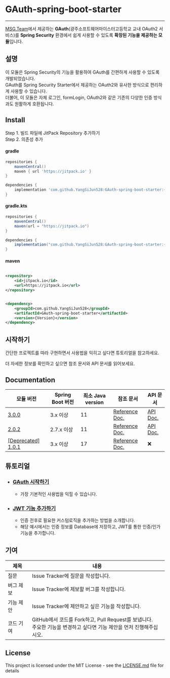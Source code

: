 # GAuth-spring-boot-starter

- - -

[MSG.Team](https://github.com/GSM-MSG)에서 제공하는
**GAuth**(광주소프트웨어마이스터고등학교 교내 OAuth2 서비스)를
**Spring Security** 환경에서 쉽게 사용할 수 있도록
**확장된 기능을 제공하는 모듈**입니다.

## 설명

이 모듈은 Spring Security의 기능을 활용하여 GAuth를 간편하게 사용할 수 있도록 개발되었습니다.    
GAuth를 Spring Security Starter에서 제공하는 OAuth2와 유사한 방식으로 편리하게 사용할 수 있습니다.   
더불어, 이 모듈은 자체 로그인, formLogin, OAuth2와 같은 기존의 다양한 인증 방식과도 원활하게 호환됩니다.

## Install

Step 1. 빌드 파일에 JitPack Repository 추가하기  
Step 2. 의존성 추가

#### gradle

```groovy
repositories {
    mavenCentral()
    maven { url 'https://jitpack.io' }
}
```

```groovy
dependencies {
    implementation 'com.github.YangSiJun528:GAuth-spring-boot-starter:{Version}'
}
```

#### gradle.kts

```groovy
repositories {
    mavenCentral()
    maven(url = "https://jitpack.io")
}
```

```groovy
dependencies {
    implementation("com.github.YangSiJun528:GAuth-spring-boot-starter:{Version}")
}
```

#### maven

```xml

<repository>
    <id>jitpack.io</id>
    <url>https://jitpack.io</url>
</repository>
```

```xml

<dependency>
    <groupId>com.github.YangSiJun528</groupId>
    <artifactId>GAuth-spring-boot-starter</artifactId>
    <version>{Version}</version>
</dependency>
```

## 시작하기

간단한 프로젝트를 따라 구현하면서 사용법을 익히고 싶다면 튜토리얼을 참고하세요.

더 자세한 정보를 확인하고 싶으면 참조 문서와 API 문서를 읽어보세요.

## Documentation

| 모듈 버전                                                                                                 | Spring Boot 버전 | 최소 Java version | 참조 문서                                                         | API 문서                                                                                                                                           | 
|-------------------------------------------------------------------------------------------------------|----------------|-----------------|---------------------------------------------------------------|--------------------------------------------------------------------------------------------------------------------------------------------------|
| [3.0.0](https://github.com/YangSiJun528/GAuth-spring-boot-starter/releases/tag/2.0.2)                 | 3.x 이상         | 11              | [Reference Doc.](./docs/guide/ver_300/reference/reference.md) | [API Doc.](https://htmlpreview.github.io/?https://github.com/YangSiJun528/GAuth-spring-boot-starter/blob/main/docs/guide/ver_300/api/index.html) |
| [2.0.2](https://github.com/YangSiJun528/GAuth-spring-boot-starter/releases/tag/2.0.2)                 | 2.7.x 이상       | 11              | [Reference Doc.](./docs/guide/ver_202/reference/reference.md) | [API Doc.](https://htmlpreview.github.io/?https://github.com/YangSiJun528/GAuth-spring-boot-starter/blob/main/docs/guide/ver_202/api/index.html) |
| [\[Deprecated\] 1.0.1 ](https://github.com/YangSiJun528/GAuth-spring-boot-starter/releases/tag/1.0.1) | 3.x 이상         | 17              | [Reference Doc.](./docs/guide/ver_101/reference/reference.md) | ❌                                                                                                                                                |

## 튜토리얼

- ### [GAuth 시작하기](./docs/guide/tutorial/basic/index.md)
    - 가장 기본적인 사용법을 익힐 수 있습니다.
- ### [JWT 기능 추가하기](./docs/guide/tutorial/jwt/index.md)
    - 인증 전후로 필요한 커스텀로직을 추가하는 방법을 소개합니다.
    - 해당 예시에서는 인증 정보를 Database에 저장하고, JWT를 통한 인증/인가 기능을 추가합니다.

## 기여

| 제목    | 내용                                                                                |
|-------|-----------------------------------------------------------------------------------|
| 질문    | Issue Tracker에 질문을 작성합니다.                                                         |
| 버그 제보 | Issue Tracker에 제보할 버그를 작성합니다.                                                     |
| 기능 제안 | Issue Tracker에 제안하고 싶은 기능을 작성합니다.                                                 |
| 코드 기여 | GitHub에서 코드를 Fork하고, Pull Request를 보냅니다. <br/>주요한 기능을 변경하고 싶다면 기능 제안을 먼저 진행해주십시오. |

## License

This project is licensed under the MIT License - see the [LICENSE.md](LICENSE.md) file for details
